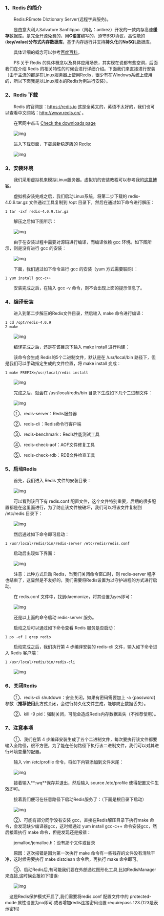 ### 1、Redis 的简介

　　Redis:REmote DIctionary Server(远程字典服务)。

　　是由意大利人Salvatore Sanfilippo（网名：antirez）开发的一款内存高速**缓存**数据库。是完全开源免费的，用**C语言**编写的，遵守BSD协议，高性能的(**key/value**)**分布式内存数据库**，基于内存运行并支持**持久化**的**NoSQL**数据库。

　　具体详细的概念可以参考[百度百科](https://baike.baidu.com/item/Redis/6549233)。

　　PS:关于 Redis 的具体概念以及具体应用场景，其实现在说都有些空洞，后面我们在介绍 Redis  的相关特性的时候会进行详细介绍。下面我们来直接进行安装（由于主流的都是在Linux服务器上使用Redis，很少有在Windows系统上使用的，所以下面我是以Linux版本的Redis为例进行安装）。

### 2、Redis 下载

　　Redis 的官网是：https://redis.io  这是全英文的，英语不太好的，我们也可以查看中文网站：http://www.redis.cn/ 。

　　在官网中点击 [Check the downloads page](https://redis.io/download) 

　　![img](https://images2018.cnblogs.com/blog/1120165/201805/1120165-20180522215050433-496148359.png)

　　进入下载页面，下载最新稳定版的 Redis:

　　![img](https://images2018.cnblogs.com/blog/1120165/201805/1120165-20180522215142669-197132352.png)

### 3、安装环境

　　我们采用虚拟机来模拟Linux服务器。虚拟机的安装教程可以参考我的[这篇博客](http://www.cnblogs.com/ysocean/p/7689146.html)。

　　虚拟机安装完成之后，我们启动Linux系统，将第二步下载的 redis-4.0.9.tar.gz 文件通过工具复制到 /opt 目录下，然后在通过如下命令进行解压：

```
1 tar -zxf redis-4.0.9.tar.gz
```

　　解压之后如下图所示：

　　![img](https://images2018.cnblogs.com/blog/1120165/201805/1120165-20180522220340824-311785863.png)

　　由于在安装过程中需要对源码进行编译，而编译依赖 gcc 环境。如下图所示，则是没有进行 gcc 的安装：

　　![img](https://images2018.cnblogs.com/blog/1120165/201805/1120165-20180522220544196-1242289705.png)

　　下面，我们通过如下命令进行 gcc 的安装（yum 方式需要联网）：

```
1 yum install gcc-c++
```

　　安装完成之后，在输入 gcc -v 命令，则不会出现上面的提示信息了。

### 4、编译安装

　　进入到第二步解压的Redis文件目录，然后输入 make 命令进行编译：

```
1 cd /opt/redis-4.0.9
2 make
```

　　![img](https://images2018.cnblogs.com/blog/1120165/201805/1120165-20180522221252985-1154819980.png)

　　编译完成之后，还是在该目录下输入 make install 进行构建：

　　该命令会生成 Redis的5个二进制文件，默认是在 /usr/local/bin 路径下，但是我们可以手动指定生成的文件位置，将 make install 变成：

```
1 make PREFIX=/usr/local/redis install 
```

　　![img](https://images2018.cnblogs.com/blog/1120165/201805/1120165-20180522221722393-1839471658.png)

　　完成之后，就会在 /usr/local/redis/bin 目录下生成如下几个二进制文件：

　　![img](https://images2018.cnblogs.com/blog/1120165/201805/1120165-20180522221821479-1540414236.png)

　　①、redis-server：Redis服务器

　　②、redis-cli：Redis命令行客户端

　　③、redis-benchmark：Redis性能测试工具

　　④、redis-check-aof：AOF文件修复工具

　　⑤、redis-check-rdb：RDB文件检查工具

### 5、启动Redis

　　首先，我们进入 Redis 文件的安装目录：

　　![img](https://images2018.cnblogs.com/blog/1120165/201805/1120165-20180522222538369-1051916558.png)

　　可以看到该目下有 redis.conf 配置文件，这个文件特别重要，后期的很多配置都是在这里面进行，为了防止该文件被破坏，我们可以将该文件复制到 /etc/redis 目录下：

　　![img](https://images2018.cnblogs.com/blog/1120165/201805/1120165-20180522222859317-101706607.png)

　　然后通过如下命令即可启动：

```
1 /usr/local/redis/bin/redis-server /etc/redis/redis.conf
```

　　启动后出现如下界面：

　　![img](https://images2018.cnblogs.com/blog/1120165/201805/1120165-20180522223052858-1250904506.png)

　　注意：此种方式启动 Redis，当我们关闭命令窗口时，则 redis-server 程序也结束了，这显然是不友好的，我们需要将Redis设置为以守护进程的方式进行启动。

　　在 redis.conf 文件中，找到daemonize，将其设置为yes即可：

　　![img](https://images2018.cnblogs.com/blog/1120165/201805/1120165-20180522223624313-1727104738.png)

　　还是以上面的命令启动 redis-server 服务。

　　启动之后可以通过如下命令查看 Redis 服务是否启动：

```
1 ps -ef | grep redis
```

　　启动完成之后，我们执行第 4 步编译安装的 redis-cli 文件，输入如下命令进入 Redis 客户端：

```
1 /usr/local/redis/bin/redis-cli
```

　　![img](https://images2018.cnblogs.com/blog/1120165/201805/1120165-20180522225121108-2044356971.png)

### 6、关闭Redis

　　①、redis-cli shutdown：安全关闭，如果有密码需要加上 -a {password} 参数（**推荐使用**此方式关闭，会进行持久化文件生成，能够防止数据丢失）。

　　②、kill -9 pid：强制关闭，可能会造成Redis内存数据丢失（不推荐使用）。

### 7、注意事项

　　①、我们在第 4 步编译安装生成了五个二进制文件，每次要执行该文件都要输入全路径，很不方便，为了能在任何路径下执行该二进制文件，我们可以对其进行环境变量的配置。

　　输入 vim /etc/profile 命令，将如下内容添加到文件末尾：

　　![img](https://images2018.cnblogs.com/blog/1120165/201805/1120165-20180522225732625-2038037112.png)

　　接着输入**:wq**保存并退出，然后输入 source /etc/profile 使得配置文件生效即可。

　　接着我们便可在任意路径下启动Redis服务了：（下面是根目录下启动）

　　![img](https://images2018.cnblogs.com/blog/1120165/201805/1120165-20180522230044270-1992875346.png)

 

　　②、可能有部分同学没有安装 gcc，直接在Redis解压目录下执行make 命令，会发现缺少编译器gcc，这时候通过 yum install gcc-c++ 命令安装gcc，然后接着执行 make 命令，但是发现还是报错：

　　jemalloc/jemalloc.h：没有那个文件或目录

　　原因：这次报错是因为第一次执行 make 命令有一些残存的文件没有清除干净，这时候需要执行 make distclean 命令后，再执行 make 命令即可。

　　③、启动Redis后,有可能我们要在外部通过图形化工具,比如RedisManager 来连接,这时候会报如下错误:

　　![img](https://img2018.cnblogs.com/i-beta/1120165/202001/1120165-20200129180315297-1296186128.png)

 

 

 　这是Redis保护模式开启了,我们需要将redis.conf 配置文件中的 protected-mode 属性设置为no即可.或者增加redis连接密码设置:requirepass 123.(123是表示密码) 